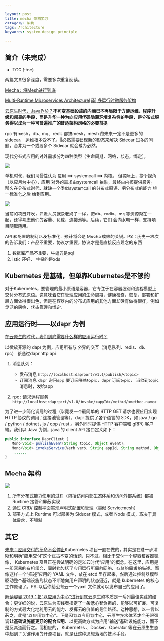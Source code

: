 ```yaml
---

layout: post
title: mecha 架构学习
category: 架构
tags: Architecture
keywords: system design principle 

---
```


## 简介（未完成）

* TOC
{:toc}

两篇文章很多深度，需要多次重复阅读。 

[Mecha：将Mesh进行到底](https://mp.weixin.qq.com/s/sLnfZoVimiieCbhtYMMi1A)

[Multi-Runtime Microservices Architecture](https://www.infoq.com/articles/multi-runtime-microservice-architecture/)[[译] 多运行时微服务架构](https://skyao.io/post/202003-multi-runtime-microservice-architecture/)  

[云原生时代，Java危矣？](https://mp.weixin.qq.com/s/fVz2A-AmgfhF0sTkz8ADNw)**不可变基础设施的内涵已不再局限于方便运维、程序升级和部署的手段，而是升华一种为向应用代码隐藏环境复杂性的手段，是分布式服务得以成为一种可普遍推广的普适架构风格的必要前提**

rpc 有mesh，db、mq、redis 都搞mesh，mesh 的未来一定不是更多的sidecar， 运维根本受不了。必然需要出现新的形态来解决 Sidecar 过多的问题，合并为一个或者多个 Sidecar 就会成为必然。


现代分布式应用的对外需求分为四种类型（生命周期，网络，状态，绑定）。

![](/public/upload/architecture/four_needs_of_app.jpg)

单机时代，我们习惯性认为 应用 ==> systemcall ==> 内核。  但实际上，换个视角（以应用为中心），应用 对外的需求由systemcall 抽象，最终由内核提供服务。那么在分布式时代，就缺一个类似systemcall 的分布式原语，把分布式的能力 统一标准化之后 给到应用。

![](/public/upload/architecture/mecha_overview.png)

当前的项目开发，开发人员就像老妈子一样，把db、redis、mq 等资源聚在一起，还得考虑他们的容量、负载、连接池等。后续，它们 会向水电一样，支持项目随取随用。

API 和配置的制订以及标准化，预计将会是 Mecha 成败的关键。PS：历史一次次的告诉我们：产品不重要，协议才重要，协议才是最直接反应理念的东西

1. 数据库产品不重要，牛逼的是sql
2. istio 还好， 牛逼的是xds

## Kubernetes 是基础，但单靠Kubernetes是不够的

对于Kubernetes，要管理的最小原语是容器，它专注于在容器级别和流程模型上交付分布式原语。这意味着它在管理应用的生命周期，健康检查，恢复，部署和扩展方面做得很出色，但是在容器内的分布式应用的其他方面却没有做得很好，例如灵活的网络，状态管理和绑定。 

## 应用运行时——以dapr 为例

[在云原生的时代，我们到底需要什么样的应用运行时？](https://mp.weixin.qq.com/s/PwPC1ZWNZvzQoOZvOAF2Qw)

以微软开源的 dapr 为例，应用所有与 外界的交互（消息队列、redis、db、rpc） 都通过dapr http api

1. 消息队列：
    * 发布消息 `http://localhost:daprport/v1.0/publish/<topic>`
    * 订阅消息  dapr 询问app 要订阅哪些topic，dapr 订阅topic， 当收到topic 消息时，发给app

2. rpc : 请求远程服务 `http://localhost:daprport/v1.0/invoke/<appId>/method/<method-name>`

为了进一步简化调用的过程（毕竟发一个最简单的 HTTP GET 请求也要应用实现 HTTP 协议的调用 / 连接池管理等），dapr 提供了各个语言的 SDK，如 java / go / python / dotnet / js / cpp / rust 。另外同时提供 HTTP 客户端和 gRPC 客户端。我们以 Java 为例，java 的 client API 接口定义如下：

```java
public interface DaprClient {  
   Mono<Void> publishEvent(String topic, Object event);
   Mono<Void> invokeService(Verb verb, String appId, String method, Object request);
    ......
}
```

## Mecha 架构

![](/public/upload/architecture/mecha_intro.png)

1. 所有分布式能力使用的过程（包括访问内部生态体系和访问外部系统）都被 Runtime 接管和屏蔽实现
2. 通过 CRD/ 控制平面实现声明式配置和管理（类似 Servicemesh）
3. 部署方式上 Runtime 可以部署为 Sidecar 模式，或者 Node 模式，取决于具体需求，不强制

## 其它

[未来：应用交付的革命不会停止](https://mp.weixin.qq.com/s/x7lTp9fJXav6nIJH_bgVMA)Kubernetes 项目一直在做的，其实是在进一步清晰和明确“应用交付”这个亘古不变的话题。只不过，相比于交付一个容器和容器镜像， Kubernetes 项目正在尝试明确的定义云时代“应用”的概念。在这里，应用是一组容器的有机组合，同时也包括了应用运行所需的网络、存储的需求的描述。而像这样一个“描述”应用的 YAML 文件，放在 etcd 里存起来，然后通过控制器模型驱动整个基础设施的状态不断地向用户声明的状态逼近，就是 Kubernetes 的核心工作原理了。PS: 以后你给公有云一个yaml 文件就可以发布自己的应用了。

[解读容器 2019：把“以应用为中心”进行到底](https://www.kubernetes.org.cn/6408.html)云原生的本质是一系列最佳实践的结合；更详细的说，云原生为实践者指定了一条低心智负担的、能够以可扩展、可复制的方式最大化地利用云的能力、发挥云的价值的最佳路径。这种思想，以一言以蔽之，就是“以应用为中心”。正是因为以应用为中心，云原生技术体系才会无限强调**让基础设施能更好的配合应用**、以更高效方式为应用“输送”基础设施能力，而不是反其道而行之。而相应的， Kubernetes 、Docker、Operator 等在云原生生态中起到了关键作用的开源项目，就是让这种思想落地的技术手段。
